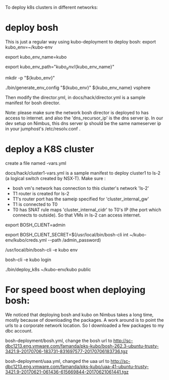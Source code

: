 To deploy k8s clusters in different networks:
# deploy bosh
This is just a regular way using kubo-deployment to deploy bosh:
export kubo_env=~/kubo-env

export kubo_env_name=kubo

export kubo_env_path="${kubo_env}/${kubo_env_name}"

mkdir -p "${kubo_env}"

./bin/generate_env_config "${kubo_env}" ${kubo_env_name} vsphere

Then modify the director.yml, in docs/hack/director.yml is a sample manifest for bosh director.

Note: please make sure the network bosh director is deployed to has access to internet. and also the 'dns_recursor_ip' is the dns server ip. In our dev setup on Nimbus, this dns server ip should be the same nameserver ip in your jumphost's /etc/resolv.conf .

# deploy a K8S cluster
create a file named <cluster-name>-vars.yml

docs/hack/cluster1-vars.yml is a sample manifest to deploy cluster1 to ls-2 (a logical switch created by NSX-T).
Make sure :
 - bosh vm's network has connection to this cluster's network 'ls-2'
 - T1 router is created for ls-2 
 - T1's router port has the sameip specified for 'cluster_internal_gw'
 - T1 is connected to T0
 - T0 has SNAT rule maps 'cluster_internal_cidr' to T0's IP (the port which connects to outside). So that VMs in ls-2 can access internet.

export BOSH_CLIENT=admin

export BOSH_CLIENT_SECRET=$(/usr/local/bin/bosh-cli int ~/kubo-env/kubo/creds.yml --path /admin_password)

/usr/local/bin/bosh-cli -e kubo env

bosh-cli -e kubo login

./bin/deploy_k8s ~/kubo-env/kubo <cluster-name> public

# For speed boost when deploying bosh: 

We noticed that deploying bosh and kubo on Nimbus takes a long time, mostly because of downloading the packages.
A work around is to point the urls to a corporate network location. So I downloaded a few packages to my dbc account.

bosh-deployment/bosh.yml, change the bosh url to 
http://sc-dbc1213.eng.vmware.com/famanda/pks-kubo/bosh-262.3-ubuntu-trusty-3421.9-20170706-183731-831697577-20170706183736.tgz

bosh-deployment/uaa.yml, changed the uaa url to
http://sc-dbc1213.eng.vmware.com/famanda/pks-kubo/uaa-41-ubuntu-trusty-3421.9-20170621-061436-615669844-20170621061441.tgz





